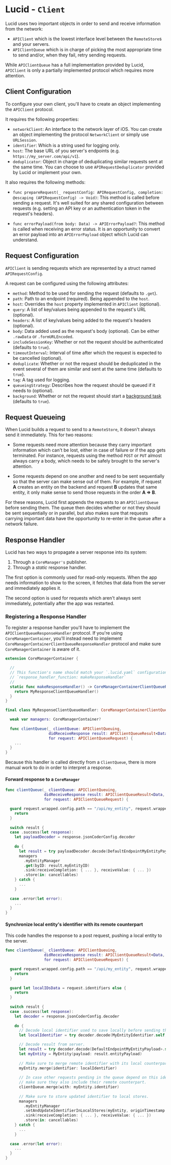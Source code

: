# Lucid - `Client`

Lucid uses two important objects in order to send and receive information from the network:

- `APIClient` which is the lowest interface level between the `RemoteStore`s and your servers.
- `APIClientQueue` which is in charge of picking the most appropriate time to send and/or, when they fail, retry sending requests.

While `APIClientQueue` has a full implementation provided by Lucid, `APIClient` is only a partially implemented protocol which requires more attention.

## Client Configuration

To configure your own client, you'll have to create an object implementing the `APIClient` protocol.

It requires the following properties:

- `networkClient`: An interface to the network layer of iOS. You can create an object implementing the protocol `NetworkClient` or simply use `URLSession`.
- `identifier`: Which is a string used for logging only.
- `host`: The base URL of you server's endpoints (e.g. `https://my_server.com/api/v1`).
- `deduplicator`: Object in charge of deduplicating similar requests sent at the same time. You can choose to use `APIRequestDeduplicator` provided by Lucid or implement your own.

It also requires the following methods:

- `func prepareRequest(_ requestConfig: APIRequestConfig, completion: @escaping (APIRequestConfig) -> Void)`: This method is called before sending a request. It's well suited for any shared configuration between requests (e.g. setting an API key or an authentication token in the request's headers).

- `func errorPayload(from body: Data) -> APIErrorPayload?`: This method is called when receiving an error status. It is an opportunity to convert an error payload into an `APIErrorPayload` object which Lucid can understand.

## Request Configuration

`APIClient` is sending requests which are represented by a struct named `APIRequestConfig`. 

A request can be configured using the following attributes:

- `method`: Method to be used for sending the request (defaults to `.get`).
- `path`: Path to an endpoint (required). Being appended to the `host`. 
- `host`:  Overrides the `host` property implemented in `APIClient` (optional).
- `query`: A list of key/values being appended to the request's URL (optional).
- `headers`: A list of key/values being added to the request's headers (optional).
- `body`: Data added used as the request's body (optional). Can be either `.rawData` or `.formURLEncoded`. 
- `includeSessionKey`: Whether or not the request should be authenticated (defaults to `true`).
- `timeoutInterval`: Interval of time after which the request is expected to be cancelled (optional).
- `deduplicate`: Whether or not the request should be deduplicated in the event several of them are similar and sent at the same time (defaults to `true`).
- `tag`: A tag used for logging.
- `queueingStrategy`: Describes how the request should be queued if it needs to (optional).
- `background`: Whether or not the request should start a [background task](https://developer.apple.com/documentation/backgroundtasks) (defaults to `true`).

## Request Queueing

When Lucid builds a request to send to a `RemoteStore`, it doesn't always send it immediately. This for two reasons:

- Some requests need more attention because they carry important information which can't be lost, either in case of failure or if the app gets terminated. For instance, requests using the method `POST` or `PUT` almost always carry a body, which needs to be safely brought to the server's attention.

- Some requests depend on one another and need to be sent sequentially so that the server can make sense out of them. For example, if request **A** creates an entity on the backend and request **B** updates that same entity, it only make sense to send those requests in the order **A => B**.

For these reasons, Lucid first appends the requests to an `APIClientQueue` before sending them. The queue then decides whether or not they should be sent sequentially or in parallel, but also makes sure that requests carrying important data have the opportunity to re-enter in the queue after a network failure.

## Response Handler

Lucid has two ways to propagate a server response into its system:

1. Through a `CoreManager's` publisher.
2. Through a *static* response handler.

The first option is commonly used for read-only requests. When the app needs information to show to the screen, it fetches that data from the server and immediately applies it.

The second option is used for requests which aren't always sent immediately, potentially after the app was restarted.

### Registering a Response Handler

To register a response handler you'll have to implement the `APIClientQueueResponseHandler` protocol. If you're using `CoreManagerContainer`, you'll instead need to implement `CoreManagerContainerClientQueueResponseHandler` protocol and make sure `CoreManagerContainer` is aware of it.

```swift
extension CoreManagerContainer {

  //
  // This function's name should match your `.lucid.yaml` configuration file:
  // `response_handler_function: makeResponseHandler`
  //
  static func makeResponseHandler() -> CoreManagerContainerClientQueueResponseHandler? {
    return MyResponseClientQueueHandler()
  }
}

final class MyResponseClientQueueHandler: CoreManagerContainerClientQueueResponseHandler {

  weak var managers: CoreManagerContainer?
  
  func clientQueue(_ clientQueue: APIClientQueuing,
                   didReceiveResponse result: APIClientQueueResult<Data, APIError>,
                   for request: APIClientQueueRequest) {
    ...
  }
}
```

Because this handler is called directly from a `ClientQueue`, there is more manual work to do in order to interpret a response.

#### Forward response to a `CoreManager`

```swift
func clientQueue(_ clientQueue: APIClientQueuing,
                 didReceiveResponse result: APIClientQueueResult<Data, APIError>,
                 for request: APIClientQueueRequest) {

  guard request.wrapped.config.path == "/api/my_entity", request.wrapped.config.method == .post else {
    return
  }
  
  switch result {
  case .success(let response):
    let payloadDecoder = response.jsonCoderConfig.decoder
	
    do {
      let result = try payloadDecoder.decode(DefaultEndpointMyEntityPayload.self, from: response.data)
      managers
        .myEntityManager
        .get(byID: result.myEntityID)
        .sink(receiveCompletion: { ... }, receiveValue: { ... })
        .store(in: cancellables)
    } catch {
      ...
    }
  
  case .error(let error):
    ...
  }
}
```

#### Synchronize local entity's identifier with its remote counterpart

This code handles the response to a post request, pushing a local entity to the server.

```swift
func clientQueue(_ clientQueue: APIClientQueuing,
                 didReceiveResponse result: APIClientQueueResult<Data, APIError>,
                 for request: APIClientQueueRequest) {

  guard request.wrapped.config.path == "/api/my_entity", request.wrapped.config.method == .post else {
    return
  }
  
  guard let localIDsData = request.identifiers else {
    return
  }
  
  switch result {
  case .success(let response):
    let decoder = response.jsonCoderConfig.decoder
    
    do {
      // Decode local identifier used to save locally before sending the request. 
      let localIdentifier = try decoder.decode(MyEntityIdentifier.self, from: localIDsData)

      // Decode result from server.
      let result = try decoder.decode(DefaultEndpointMyEntityPayload>.self, from: response.data)
      let myEntity = MyEntity(payload: result.entityPayload)
      
      // Make sure to merge remote identifier with its local counterpart.
      myEntity.merge(identifier: localIdentifier)
      
      // In case other requests pending in the queue depend on this identifier, 
      // make sure they also include their remote counterpart.
      clientQueue.merge(with: myEntity.identifier)
      
      // Make sure to store updated identifier to local stores.
      managers
        .myEntityManager
        .setAndUpdateIdentifierInLocalStores(myEntity, originTimestamp: request.timestamp)
        .sink(receiveCompletion: { ... }, receiveValue: { ... })
        .store(in: cancellables)
    } catch {
      ...
    }
  
  case .error(let error):
    ...
  }
}
```